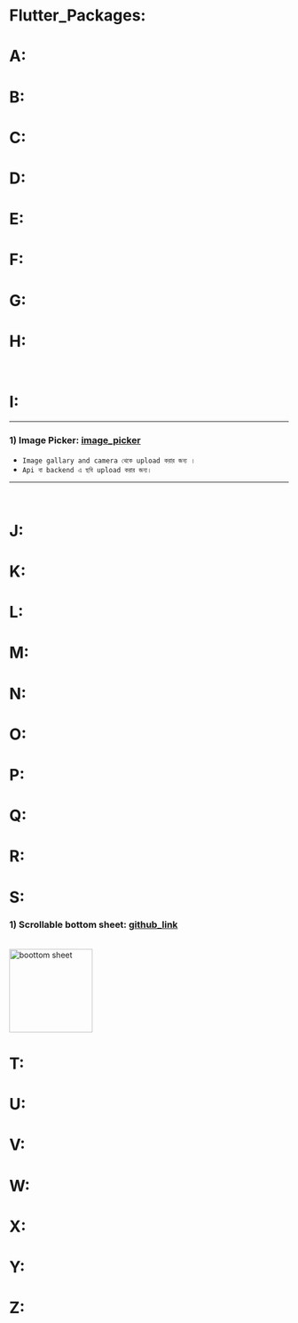 
# Flutter_Packages:

# A:

# B:

# C:

# D:

# E:

# F:

# G:

# H:

<br>

# I:
---
### 1) **Image Picker:** [image_picker](https://github.com/yasin-arafat-05/Flutter_Packages/tree/main/imagepicker)

- `Image gallary and camera থেকে upload করার জন্য । `
- `Api বা backend এ ছবি upload করার জন্য। `

---
<br>

# J:

# K:

# L:

# M:

# N:

# O:

# P:

# Q:

# R:

# S:

### 1) Scrollable bottom sheet: [github_link]()
<br>
<img src="image/yasin/img05.gif" alt="boottom sheet" width="150",height="100">
<br>

# T:

# U:

# V:

# W:

# X:

# Y:

# Z: